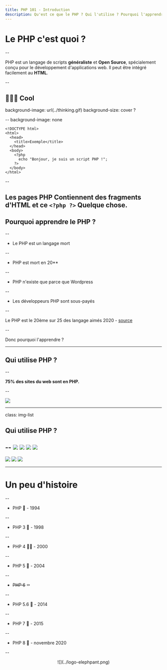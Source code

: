 ```yaml
---
title: PHP 101 - Introduction
description: Qu'est ce que le PHP ? Qui l'utilise ? Pourquoi l'apprendre ?
---
```


# Le PHP c'est quoi ?

--

PHP est un langage de scripts **généraliste** et **Open Source**, spécialement conçu pour le développement
d'applications web. Il peut être intégré facilement au **HTML**.

--

👏👏👏 Cool 
--
background-image: url(../thinking.gif)
background-size: cover 
?

--
background-image: none

```phtml
<!DOCTYPE html>
<html>
  <head>
    <title>Exemple</title>
  </head>
  <body>
    <?php
      echo "Bonjour, je suis un script PHP !";
    ?>
  </body>
</html>
```

--

Les pages PHP Contiennent des fragments d'HTML et ce `<?php ?>` Quelque chose.
---

## Pourquoi apprendre le PHP ?

--

- Le PHP est un langage mort

--

- PHP est mort en 20**

--

- PHP n'existe que parce que Wordpress

--

- Les développeurs PHP sont sous-payés

--

Le PHP est le 20ème sur 25 des langage aimés 2020 - [source](https://insights.stackoverflow.com/survey/2020#technology-most-loved-dreaded-and-wanted-languages)

--

Donc pourquoi l'apprendre ?


---

## Qui utilise PHP ?

--

**75% des sites du web sont en PHP.**

--

![](../usages.png)

---
class: img-list

## Qui utilise PHP ?

--
![](../logo-blablacar.svg)
![](../logo-dailymotion.png)
![](../logo-etsy.png)
![](../logo-baidu.png)
--
![](../logo-wiki.png)
![](../logo-pornhub.png)
![](../logo-facebook.png)

---

# Un peu d'histoire

--
- PHP 👶 - 1994

--
- PHP 3 🐘 - 1998

--
- PHP 4 💩💩 - 2000

--
- PHP 5 💩 - 2004

--
- ~~PHP 6~~ ⚰️

--
- PHP 5.6 🌱 - 2014

--
- PHP 7 🌳 - 2015

--
- PHP 8 🚀 - novembre 2020

--
<center>
![](../logo-elephpant.png)